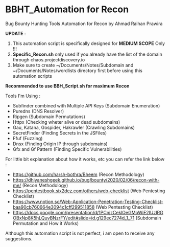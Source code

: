 # BBHT_Automation for Recon
Bug Bounty Hunting Tools Automation for Recon by Ahmad Raihan Prawira

****UPDATE**** : 
1. This automation script is specifically designed for ****MEDIUM SCOPE**** Only !!!
2. ****Specific_Recon.sh**** only used if you already have the list of the domain through chaos.projectdiscovery.io
3. Make sure to create ~/Documents/Notes/Subdomain and ~/Documents/Notes/wordlists directory first before using this automation scripts

**Recommended to use BBH_Script.sh for maximum Recon**

Tools I'm Using :
- Subfinder combined with Multiple API Keys (Subdomain Enumeration)
- Puredns (DNS Resolver)
- Ripgen (Subdomain Permutations)
- Httpx (Checking wheter alive or dead subdomains)
- Gau, Katana, Gospider, Hakrawler (Crawling Subdomains)
- SecretFinder (Finding Secrets in the JSFiles)
- Ffuf (Fuzzing)
- Dnsx (Finding Origin IP through subdomains)
- Gfx and Gf Pattern (Finding Specific Vulnerabilities)

For little bit explanation about how it works, etc you can refer the link below :
- https://github.com/harsh-bothra/Bheem (Recon Methodology)
- https://dhiyaneshgeek.github.io/bug/bounty/2020/02/06/recon-with-me/ (Recon Methodology)
- https://pentestbook.six2dez.com/others/web-checklist (Web Pentesting Checklist)
- https://www.notion.so/Web-Application-Penetration-Testing-Checklist-baa90cb760664e3094c1cff299511858 (Web Pentesting Checklist)
- https://docs.google.com/presentation/d/1PCnjzCeklOeGMoWiE2IUzlRGOBxNp8K5hLQuvBNzrFY/edit#slide=id.g129ec7274d_1_71 (Subdomain Permutation and How it Works)

Although this automation script is not perfect, i am open to receive any suggestions.
